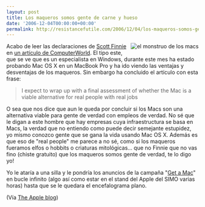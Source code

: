 ```yaml
---
layout: post
title: Los maqueros somos gente de carne y hueso
date: '2006-12-04T00:00:00+00:00'
permalink: http://resistancefutile.com/2006/12/04/los-maqueros-somos-gente-de-carne-y-hueso/
---
```

<img style="float:right; margin:0 0 10px 10px;" src="http://bp2.blogger.com/_PnWHf0Wv0BI/RXQLnokyP7I/AAAAAAAAAAc/twhnGHzRsUk/s320/hmmpa.jpg" border="0" alt="el monstruo de los macs" id="BLOGGER_PHOTO_ID_5004637861449973682" />
Acabo de leer las declaraciones de <a href="http://www.scotfinnie.com/default.htm">Scott Finnie</a> en <a href="http://www.computerworld.com/action/article.do?command=viewArticleBasic&articleId=9004803&pageNumber=4">un artículo de ComputerWorld</a>. El tipo este, que se ve que es un especialista en Windows, durante este mes ha estado probando Mac OS X en un MacBook Pro y ha ido viendo las ventajas y desventajas de los maqueros. Sin embargo ha concluido el artículo con esta frase:
<blockquote>I expect to wrap up with a final assessment of whether the Mac is a viable alternative for real people with real jobs</blockquote>
O sea que nos dice que aun le queda por concluir si los Macs son una alternativa viable para gente de verdad con empleos de verdad. No sé que le digan a este hombre que hay empresas cuya infraestructura se basa en Macs, la verdad que no entiendo como puede decir semejante estupidez, yo mismo conozco gente que se gana la vida usando Mac OS X. Además es que eso de "real people" me parece a no sé, como si los maqueros fueramos elfos o hobbits o criaturas mitológicas... que no Finnie que no vas fino (chiste gratuito) que los maqueros somos gente de verdad, te lo digo yo! 

Yo le ataría a una silla y le pondría los anuncios de la campaña "<a href="http://www.apple.com/getamac/">Get a Mac</a>" en bucle infinito (algo así como estar en el stand del Apple del SIMO varias horas) hasta que se le quedara el encefalograma plano.

(Vía <a href="http://theappleblog.com/2006/12/03/mac-users-arent-real-people-with-real-jobs/">The Apple blog</a>)
